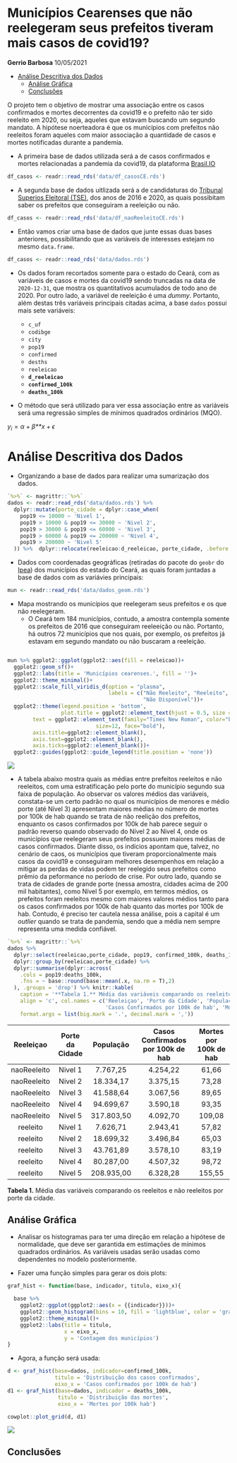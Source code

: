 Municípios Cearenses que não reelegeram seus prefeitos tiveram mais
casos de covid19?
================
**Gerrio Barbosa**
10/05/2021

-   [Análise Descritiva dos Dados](#análise-descritiva-dos-dados)
    -   [Análise Gráfica](#análise-gráfica)
    -   [Conclusões](#conclusões)

<!-- README.md is generated from README.Rmd. Please edit that file -->
<!-- badges: start -->
<!-- badges: end -->

O projeto tem o objetivo de mostrar uma associação entre os casos
confirmados e mortes decorrentes da covid19 e o prefeito não ter sido
reeleito em 2020, ou seja, aqueles que estavam buscando um segundo
mandato. A hipótese noerteadora é que os municípios com prefeitos não
reeleitos foram aqueles com maior associação a quantidade de casos e
mortes notificadas durante a pandemia.

-   A primeira base de dados utilizada será a de casos confirmados e
    mortes relacionadas a pandemia da covid19, da plataforma
    [Brasil.IO](https://brasil.io/dataset/covid19/files/)

``` r
df_casos <- readr::read_rds('data/df_casosCE.rds')
```

-   A segunda base de dados uitlizada será a de candidaturas do
    [Tribunal Superios Eleitoral
    (TSE)](https://www.tse.jus.br/hotsites/pesquisas-eleitorais/candidatos.html),
    dos anos de 2016 e 2020, as quais possibitam saber os prefeitos que
    conseguiram a reeleição ou não.

``` r
df_casos <- readr::read_rds('data/df_naoReeleitoCE.rds')
```

-   Então vamos criar uma base de dados que junte essas duas bases
    anteriores, possibilitando que as variáveis de interesses estejam no
    mesmo `data.frame`.

``` r
df_casos <- readr::read_rds('data/dados.rds')
```

-   Os dados foram recortados somente para o estado do Ceará, com as
    variáveis de casos e mortes da covid19 sendo truncadas na data de
    `2020-12-31`, que mostra os quantitativos acumulados de todo ano
    de 2020. Por outro lado, a variável de reeleição é uma *dummy*.
    Portanto, além destas três variáveis principais citadas acima, a
    base `dados` possui mais sete variáveis:

    -   `c_uf`
    -   `codibge`
    -   `city`
    -   `pop19`
    -   `confirmed`
    -   `desths`
    -   `reeleicao`
    -   **`d_reeleicao`**
    -   **`confirmed_100k`**
    -   **`deaths_100k`**

-   O método que será utilizado para ver essa associação entre as
    variáveis será uma regressão simples de mínimos quadrados ordinários
    (MQO).

*y*<sub>*i*</sub> = *α* + *β**x* + *ϵ*

# Análise Descritiva dos Dados

-   Organizando a base de dados para realizar uma sumarização dos dados.

``` r
`%>%` <- magrittr::`%>%`
dados <- readr::read_rds('data/dados.rds') %>%
  dplyr::mutate(porte_cidade = dplyr::case_when(
    pop19 <= 10000 ~ 'Nivel 1',
    pop19 > 10000 & pop19 <= 30000 ~ 'Nivel 2',
    pop19 > 30000 & pop19 <= 60000 ~ 'Nivel 3',
    pop19 > 60000 & pop19 <= 200000 ~ 'Nivel 4',
    pop19 > 200000 ~ 'Nivel 5'
  )) %>%  dplyr::relocate(reeleicao:d_reeleicao, porte_cidade, .before = pop19)
```

-   Dados com coordenadas geográficas (retiradas do pacote do `geobr` do
    [Ipea](https://github.com/ipeaGIT/geobr)) dos municípios do estado
    do Ceará, as quais foram juntadas a base de dados com as variávies
    principais:

``` r
mun <- readr::read_rds('data/dados_geom.rds')
```

-   Mapa mostrando os municípios que reelegeram seus prefeitos e os que
    não reelegeram.
    -   O Ceará tem 184 municípios, contudo, a amostra contempla somente
        os prefeitos de 2016 que conseguiram reeleeição ou não.
        Portanto, há outros 72 municípios que nos quais, por exemplo, os
        prefeitos já estavam em segundo mandato ou não buscaram a
        reeleição.

``` r

mun %>% ggplot2::ggplot(ggplot2::aes(fill = reeleicao))+
  ggplot2::geom_sf()+
  ggplot2::labs(title = 'Municípios cearenses.', fill = '')+
  ggplot2::theme_minimal()+
  ggplot2::scale_fill_viridis_d(option = "plasma",
                                labels = c("Não Reeleito", "Reeleito",
                                           "Não Disponível"))+
  ggplot2::theme(legend.position = 'bottom',
                 plot.title = ggplot2::element_text(hjust = 0.5, size = 12),
        text = ggplot2::element_text(family="Times New Roman", color="black",
                            size=12, face="bold"),
        axis.title=ggplot2::element_blank(),
        axis.text=ggplot2::element_blank(),
        axis.ticks=ggplot2::element_blank())+
  ggplot2::guides(ggplot2::guide_legend(title.position = 'none'))
```

![](README_files/figure-gfm/unnamed-chunk-7-1.png)<!-- -->

-   A tabela abaixo mostra quais as médias entre prefeitos reeleitos e
    não reeleitos, com uma estratificação pelo porte do município
    segundo sua faixa de população. Ao observar os valores médios das
    variáveis, constata-se um certo padrão no qual os municípios de
    menores e médio porte (até Nível 3) apresentam maiores médias no
    número de mortes por 100k de hab quando se trata de não reelição dos
    prefeitos, enquanto os casos confirmados por 100k de hab parece
    seguir o padrão reverso quando observado do Nível 2 ao Nivel 4, onde
    os municípios que reelegeram seus prefeitos possuem maiores médias
    de casos confirmados. Diante disso, os indícios apontam que, talvez,
    no cenário de caos, os municípios que tiveram proporcionalmente mais
    casos da covid19 e conseguiram melhores desempenhos em relação a
    mitigar as perdas de vidas podem ter reelegido seus prefeitos como
    prêmio da peformance no período de crise. Por outro lado, quando se
    trata de cidades de grande porte (nessa amostra, cidades acima de
    200 mil habitantes), como Nível 5 por exemplo, em termos médios, os
    prefeitos foram reeleitos mesmo com maiores valores médios tanto
    para os casos confirmados por 100k de hab quanto das mortes por 100k
    de hab. Contudo, é preciso ter cautela nessa análise, pois a capital
    é um *outlier* quando se trata de pandemia, sendo que a média nem
    sempre representa uma medida confiável.

``` r
`%>%` <- magrittr::`%>%`
dados %>% 
  dplyr::select(reeleicao,porte_cidade, pop19, confirmed_100k, deaths_100k) %>% 
  dplyr::group_by(reeleicao,porte_cidade) %>%
  dplyr::summarise(dplyr::across(
    .cols = pop19:deaths_100k,
    .fns = ~ base::round(base::mean(.x, na.rm = T),2)
  ), .groups = 'drop') %>% knitr::kable(
    caption = '**Tabela 1.** Média das variáveis comparando os reeleitos e não reeleitos por porte da cidade.',
    align = 'c', col.names = c('Reeleiçao', 'Porte da Cidade', 'População', 
                               'Casos Confirmados por 100k de hab', 'Mortes por 100k de hab'),
    format.args = list(big.mark = '.', decimal.mark = ','))
```

|  Reeleiçao  | Porte da Cidade | População  | Casos Confirmados por 100k de hab | Mortes por 100k de hab |
|:-----------:|:---------------:|:----------:|:---------------------------------:|:----------------------:|
| naoReeleito |     Nivel 1     |  7.767,25  |             4.254,22              |         61,66          |
| naoReeleito |     Nivel 2     | 18.334,17  |             3.375,15              |         73,28          |
| naoReeleito |     Nivel 3     | 41.588,64  |             3.067,56              |         89,65          |
| naoReeleito |     Nivel 4     | 94.699,67  |             3.590,18              |         93,35          |
| naoReeleito |     Nivel 5     | 317.803,50 |             4.092,70              |         109,08         |
|  reeleito   |     Nivel 1     |  7.626,71  |             2.943,41              |         57,82          |
|  reeleito   |     Nivel 2     | 18.699,32  |             3.496,84              |         65,03          |
|  reeleito   |     Nivel 3     | 43.761,89  |             3.578,10              |         83,19          |
|  reeleito   |     Nivel 4     | 80.287,00  |             4.507,32              |         98,72          |
|  reeleito   |     Nivel 5     | 208.935,00 |             6.328,28              |         155,55         |

**Tabela 1.** Média das variáveis comparando os reeleitos e não
reeleitos por porte da cidade.

## Análise Gráfica

-   Analisar os histogramas para ter uma direção em relação a hipótese
    de normalidade, que deve ser garantida em estimações de mínimos
    quadrados ordinários. As variáveis usadas serão usadas como
    dependentes no modelo posteriormente.

-   Fazer uma função simples para gerar os dois plots:

``` r
graf_hist <- function(base, indicador, titulo, eixo_x){

  base %>%
    ggplot2::ggplot(ggplot2::aes(x = {{indicador}}))+
    ggplot2::geom_histogram(bins = 10, fill = 'lightblue', color = 'gray')+
    ggplot2::theme_minimal()+
    ggplot2::labs(title = titulo,
                  x = eixo_x,
                  y = 'Contagem dos municípios')
}
```

-   Agora, a função será usada:

``` r
d <- graf_hist(base=dados, indicador=confirmed_100k,
               titulo = 'Distribuição dos casos confirmados',
               eixo_x = 'Casos confirmados por 100k de hab')
d1 <- graf_hist(base=dados, indicador = deaths_100k,
                titulo = 'Distribuição das mortes',
                eixo_x = 'Mortes por 100k hab')

cowplot::plot_grid(d, d1)
```

![](README_files/figure-gfm/unnamed-chunk-10-1.png)<!-- -->

## Conclusões
